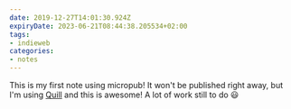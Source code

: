 ```yaml
---
date: 2019-12-27T14:01:30.924Z
expiryDate: 2023-06-21T08:44:38.205534+02:00
tags:
- indieweb
categories:
- notes
---
```


This is my first note using micropub! It won't be published right away, but I'm using [Quill](https://quill.p3k.io) and this is awesome! A lot of work still to do 😃
